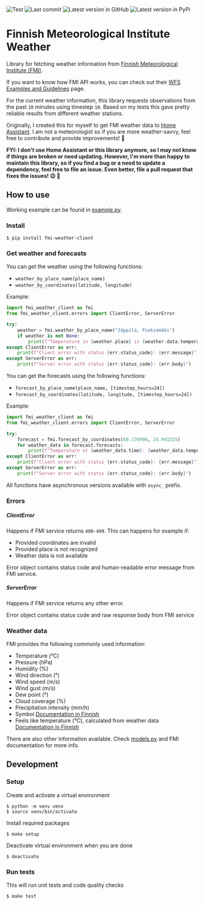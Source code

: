![Test](https://github.com/saaste/fmi-weather-client/actions/workflows/pythonpackage.yml/badge.svg?branch=master)
![Last commit](https://img.shields.io/github/last-commit/saaste/fmi-weather-client)
![Latest version in GitHub](https://img.shields.io/github/v/release/saaste/fmi-weather-client?include_prereleases)
![Latest version in PyPi](https://img.shields.io/pypi/v/fmi-weather-client)

# Finnish Meteorological Institute Weather
Library for fetching weather information from
[Finnish Meteorological Institute (FMI)](https://en.ilmatieteenlaitos.fi/open-data). 

If you want to know how FMI API works, you can check out their [WFS Examples and Guidelines](https://en.ilmatieteenlaitos.fi/open-data-manual-wfs-examples-and-guidelines) page.

For the current weather information, this library requests observations from the past `10` minutes using timestep `10`. Based on my tests this gave pretty reliable results from different weather stations.

Originally, I created this for myself to get FMI weather data to [Home Assistant](https://www.home-assistant.io/). I am not a meteorologist so if you are more weather-savvy, feel free to contribute and provide improvements! 💖

**FYI: I don't use Home Assistant or this library anymore, so I may not know if things are broken or need updating. However, I'm more than happy to maintain this library, so if you find a bug or a need to update a dependency, feel free to file an issue. Even better, file a pull request that fixes the issues! 😉 💖**

## How to use

Working example can be found in [example.py](example.py).

### Install

```
$ pip install fmi-weather-client 
```

### Get weather and forecasts
You can get the weather using the following functions:
- `weather_by_place_name(place_name)`
- `weather_by_coordinates(latitude, longitude)`

Example:
```python
import fmi_weather_client as fmi
from fmi_weather_client.errors import ClientError, ServerError

try:
    weather = fmi.weather_by_place_name("Jäppilä, Pieksämäki")
    if weather is not None:
        print(f"Temperature in {weather.place} is {weather.data.temperature}")
except ClientError as err:
    print(f"Client error with status {err.status_code}: {err.message}")
except ServerError as err:
    print(f"Server error with status {err.status_code}: {err.body}")
```

You can get the forecasts using the following functions:
- `forecast_by_place_name(place_name, [timestep_hours=24])`
- `forecast_by_coordinates(latitude, longitude, [timestep_hours=24])`

Example:
```python
import fmi_weather_client as fmi
from fmi_weather_client.errors import ClientError, ServerError

try:
    forecast = fmi.forecast_by_coordinates(60.170998, 24.941325)
    for weather_data in forecast.forecasts:
        print(f"Temperature at {weather_data.time}: {weather_data.temperature}")
except ClientError as err:
    print(f"Client error with status {err.status_code}: {err.message}")
except ServerError as err:
    print(f"Server error with status {err.status_code}: {err.body}")

```

All functions have asynchronous versions available with `async_` prefix.

### Errors

##### ClientError
Happens if FMI service returns `400-499`. This can happens for example if:
- Provided coordinates are invalid
- Provided place is not recognized
- Weather data is not available

Error object contains status code and human-readable error message from FMI service.

##### ServerError
Happens if FMI service returns any other error.

Error object contains status code and raw response body from FMI service


### Weather data
FMI provides the following commonly used information:
- Temperature (°C)
- Pressure (hPa)
- Humidity (%)
- Wind direction (°)
- Wind speed (m/s)
- Wind gust (m/s)
- Dew point (°)
- Cloud coverage (%)
- Precipitation intensity (mm/h)
- Symbol [Documentation in Finnish](https://www.ilmatieteenlaitos.fi/latauspalvelun-pikaohje)
- Feels like temperature (°C), calculated from weather data [Documentation in Finnish](https://tietopyynto.fi/files/foi/2940/feels_like-1.pdf)


There are also other information available. Check [models.py](fmi_weather_client/models.py) and FMI documentation for
more info.

## Development

### Setup
Create and activate a virtual environment
```
$ python -m venv venv
$ source venv/bin/activate
```

Install required packages
```
$ make setup
```

Deactivate virtual environment when you are done
```
$ deactivate
```

### Run tests
This will run unit tests and code quality checks
```
$ make test
```
